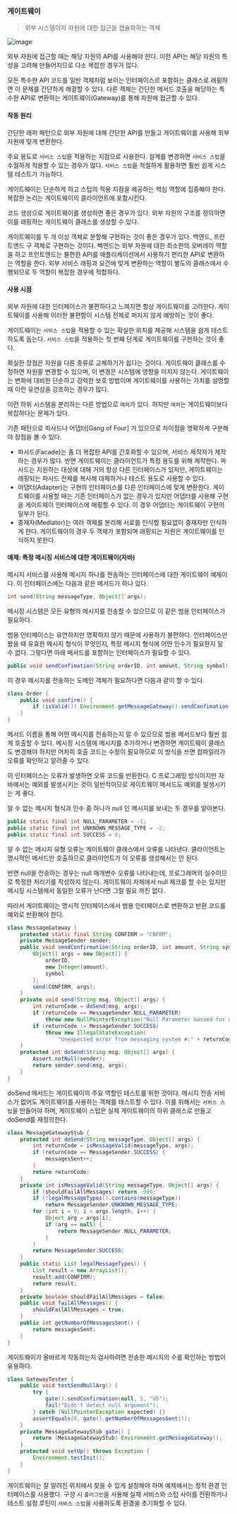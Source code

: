 ### 게이트웨이

> 외부 시스템이자 자원에 대한 접근을 캡슐화하는 객체

![image](https://github.com/jongfeel/BookReview/assets/17442457/7a0fd793-7eda-4447-ac99-05485517d150)

외부 자원에 접근할 때는 해당 자원의 API를 사용해야 한다.
이런 API는 해당 자원의 특성을 고려해 만들어지므로 다소 복잡한 경우가 많다.

모든 특수한 API 코드를 일반 객체처럼 보이는 인터페이스르 포함하는 클래스로 래핑하면 이 문제를 간단하게 해결할 수 있다.
다른 객체는 간단한 메서드 호출을 해당하는 특수한 API로 변환하는 게이트웨이(Gateway)를 통해 자원에 접근할 수 있다.

#### 작동 원리

간단한 래퍼 패턴으로 외부 자원에 대해 간단한 API를 만들고 게이트웨이를 사용해 외부 자원에 맞게 변환한다.

주요 용도로 `서비스 스텁`을 적용하는 지점으로 사용한다.
설계를 변경하면 `서비스 스텁`을 수월하게 적용할 수 있는 경우가 많다.
`서비스 스텁`을 적절하게 활용하면 훨씬 쉽게 시스템 테스트가 가능하다.

게이트웨이는 단순하게 하고 스텁의 적용 지점을 제공하는 핵심 역할에 집중해야 한다.
복잡한 논리는 게이트웨이의 클라이언트에 포함시킨다.

코드 생성으로 게이트웨이를 생성하면 좋은 경우가 있다.
외부 자원의 구조를 정의하면 이를 래핑하는 게이트웨이 클래스를 생성할 수 있다.

게이트웨이를 두 개 이상 객체로 분할해 구현하는 것이 좋은 경우가 있다.
백엔드, 프런트엔드 구 객체로 구현하는 것이다.
벡엔드는 외부 자원에 대한 최소한의 오버레이 역할을 하고
프런트엔드는 불편한 API를 애플리케이션에서 사용하기 편리한 API로 변환하는 역할을 한다.
외부 서비스 래핑과 요건에 맞게 변환하는 역할이 별도의 클래스에서 수행되므로 두 역할이 복잡한 경우에 적합하다.

#### 사용 시점

외부 자원에 대한 인터페이스가 불편하다고 느껴지면 항상 게이트웨이를 고려한다.
게이트웨이를 사용해 이러한 불편함이 시스템 전체로 퍼지지 않게 예방하는 것이 좋다.

게이트웨이는 `서비스 스텁`을 적용할 수 있는 확실한 위치를 제공해 시스템을 쉽게 테스트하도록 돕는다.
`서비스 스텁`을 적용하는 첫 번째 단계로 게이트웨이를 구현하는 것이 좋다.

확실한 장점은 자원을 다른 종류로 교체하기가 쉽다는 것이다.
게이트웨이 클래스를 수정하면 자원을 변경할 수 있으며, 이 변경은 시스템에 영향을 미치지 않는다.
게이트웨이는 변화에 대비한 단순하고 강력한 보호 방법이며
게이트웨이를 사용하는 가치를 설명할 때 이런 유연성을 강조하는 경우가 많다.

이런 하위 시스템을 분리하는 다른 방법으로 `매퍼`가 있다.
하지만 `매퍼`는 게이트웨이보다 복잡하다는 문제가 있다.

기존 패턴으로 파사드나 어댑터[Gang of Four] 가 있으므로 차이점을 명확하게 구분해야 장점을 볼 수 있다.

- 파사드(Facade)는 좀 더 복잡한 API를 간호화할 수 있으며, 서비스 제작자가 제작하는 경우가 많다. 반면 게이트웨이는 클라이언트가 특정 용도를 위해 제작한다. 파사드는 지원하는 대상에 대해 거의 항상 다른 인터페이스가 있지만, 게이트웨이는 래핑되는 파사드 전체를 복사해 대체하거나 테스트 용도로 사용할 수 있다.
- 어댑터(Adapter)는 구현의 인터페이스를 다른 인터페이스에 맞게 변환한다. 게이트웨이를 사용할 때는 기존 인터페이스가 없는 경우가 있지만 어댑터를 사용해 구현을 게이트웨이 인터페이스에 매핑할 수 있다. 이 경우 어댑터는 게이트웨이 구현의 일부가 된다.
- 중재자(Mediator)는 여러 객체를 분리해 서로를 인식할 필요없이 중재자만 인식하게 한다. 게이트웨이의 경우 두 객체가 포함되며 래핑되는 자원은 게이트웨이를 인식하지 못한다.

#### 예제: 특정 메시징 서비스에 대한 게이트웨이(자바)

메시지 서비스를 사용해 메시지 하나를 전송하는 인터페이스에 대한 게이트웨이 예제이다.
이 인터페이스에는 다음과 같은 메서드가 하나 있다.

``` java
int send(String messageType, Object[] args);
```

메시징 시스템은 모든 유형의 메시지를 전송할 수 있으므로 이 같은 범용 인터페이스가 필요하다.

범용 인터페이스는 유연하지만 명확하지 않기 때문에 사용하기 불편하다.
인터페이스만 봤을 때 유효한 메시지 형식이 무엇인지, 특정 메시지 형식에 어떤 인수가 필요한지 알 수 없다.
그렇다면 아래 메서드를 포함하는 인터페이스가 필요할 수 있다.

``` java
public void sendConfimation(String orderID, int amount, String symbol);
```

이 경우 메시지를 전송하는 도메인 객체가 필요하다면 다음과 같이 할 수 있다.

``` java
class Order {
    public void confirm() {
        if (isValid()) Environment.getMessageGateway().sendConfimation(id, mount, symbol);
    }
}
```

메서드 이름을 통해 어떤 메시지를 전송하는지 알 수 있으므로 범용 메서드보다 훨씬 쉽게 호출할 수 있다.
메시징 시스템에 메시지를 추가하거나 변경하면 게이트웨이 클래스도 변경해야 하지만
어차피 호출 코드는 수정이 필요하므로 이 방식을 쓰면 컴파일러가 오류를 확인하고 알려줄 수 있다.

이 인터페이스는 오류가 발생하면 오류 코드를 반환한다.
C 프로그래밍 방식이지만 자바에서는 예외를 발생시키는 것이 일반적이므로
게이트웨이 메서드도 예외를 발생시키는 게 좋다.

알 수 없는 메시지 형식과 인수 중 하나가 null 인 메시지를 보내는 두 경우를 알아본다.

``` java
public static final int NULL_PARAMETER = -1;
public static final int UNKNOWN_MESSAGE_TYPE = -2;
public static final int SUCCESS = 0;
```

알 수 없는 메시지 유형 오류는 게이트웨이 클래스에서 오류를 나타낸다.
클라이언트는 명시적인 메서드만 호출하므로 클라이언트가 이 오류를 생성해서는 안 된다.

반면 null을 전송하는 경우는 null 매개변수 오류를 나타내는데, 프로그래머의 실수이므로 특정한 처리기를 작성하지 않는다.
게이트웨이 자체에서 null 체크를 할 수는 있지만 메시징 시스템에서 동일한 오류가 난다면 그럴 필요 까진 없다.

따라서 게이트웨이는 명시적 인터페이스에서 범용 인터페이스로 변환하고 반환 코드를 예외로 반환해야 한다.

``` java
class MessageGateway {
    protected static final String CONFIRM = "CNFRM";
    private MessageSender sender;
    public void sendConfirmation(String orderID, int amount, String symbol) {
        Object[] args = new Object[] {
            orderID,
            new Integer(amount),
            symbol
        };
        send(CONFIRM, args);
    }
    private void send(String msg, Object[] args) {
        int returnCode = doSend(msg, args);
        if (returnCode == MessageSender.NULL_PARAMETER)
            throw new NullPointerException("Null Parameter bassed for msg type: " + msg);
        if (returnCode != MessageSender.SUCCESS)
            throw new IllegalStateException(
                "Unexpected error from messaging system #:" + returnCode);
    }
    protected int doSend(String msg, Object[] args) {
        Assert.notNull(sender);
        return sender.send(msg, args);
    }
}
```

doSend 메서드는 게이트웨이의 주요 역할인 테스트를 위한 것이다.
메시지 전송 서비스가 없어도 게이트웨이를 사용하는 객체를 테스트할 수 있다.
이를 위해서는 `서비스 스텁`을 만들어야 하며, 게이트웨이 스텁은 실제 게이트웨이의 하위 클래스로 만들고 doSend를 재정의한다.

``` java
class MessageGatewayStub {
    protected int doSend(String messageType, Object[] args) {
        int returnCode = isMessageValid(messageType, args);
        if (returnCode == MessageSender.SUCCESS) {
            messagesSent++;
        }
        return returnCode;
    }
    private int isMessageValid(String messageType, Object[] args) {
        if (shouldFailAllMessages) return -999;
        if (!legalMessageTypes().contains(messageType))
            return MessageSender.UNKNOWN_MESSAGE_TYPE;
        for (int i = 0; i < args.length; i++) {
            Object arg = args[i];
            if (arg == null) {
                return MessageSender.NULL_PARAMETER;
            }
        }
        return MessageSender.SUCCESS;
    }
    public static List legalMessageTypes() {
        List result = new ArrayList();
        result.add(CONFIRM);
        return result;
    }
    private boolean shouldFailAllMessages = false;
    public void failAllMessages() {
        shouldFailAllMessages = true;
    }
    public int getNumberOfMessagesSent() {
        return messagesSent;
    }
}
```

게이트웨이가 올바르게 작동하는지 검사하려면 전송한 메시지의 수를 확인하는 방법이 유용하다.

``` java
class GatewayTester {
    public void testSendNullArg() {
        try {
            gate().sendConfirmation(null, 5, "US");
            fail("Didn't detect null argument");
        } catch (NullPointerException expected) {}
        assertEquals(0, gate().getNumberOfMessagesSent());
    }
    private MessageGatewayStub gate() {
        return (MessageGatewayStub) Environment.getMessageGateway();
    }
    protected void setUp() throws Exception {
        Environment.testInit();
    }
}
```

게이트웨이는 잘 알려진 위치에서 찾을 수 있게 설정해야 하며 예제에서는 정적 환경 인터페이스를 사용했다.
구성 시 `플러그인`을 사용해 실제 서비스와 스텁 사이를 전환하거나
테스트 설정 루틴이 `서비스 스텁`을 사용하도록 환경을 초기화할 수 있다.